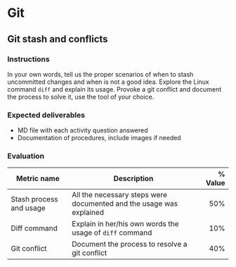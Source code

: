 # Git
## Git stash and conflicts

### Instructions

In your own words, tell us the proper scenarios of when to stash uncommitted changes and when is not a good idea.
Explore the Linux command `diff` and explain its usage.
Provoke a git conflict and document the process to solve it, use the tool of your choice.

### Expected deliverables
- MD file with each activity question answered
- Documentation of procedures, include images if needed



### Evaluation

| Metric name | Description | % Value |
| ----------- |-------------| -------:|
| Stash process and usage | All the necessary steps were documented and the usage was explained | 50% |
| Diff command | Explain in her/his own words the usage of `diff` command | 10% |
| Git conflict   | Document the process to resolve a git conflict | 40% |
